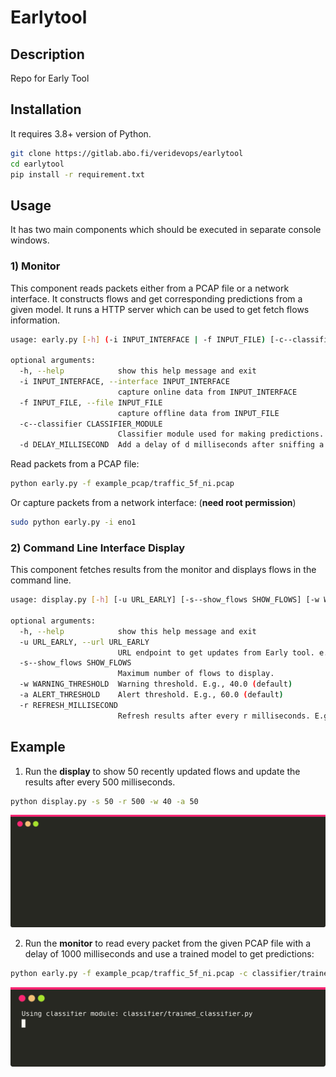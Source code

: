 # Earlytool

## Description
Repo for Early Tool

## Installation
It requires 3.8+ version of Python.

```sh
git clone https://gitlab.abo.fi/veridevops/earlytool
cd earlytool
pip install -r requirement.txt
```

## Usage
It has two main components which should be executed in separate console windows.

### 1) Monitor
This component reads packets either from a PCAP file or a network interface. It constructs flows and get corresponding predictions from a given model. It runs a HTTP server which can be used to get fetch flows information.

```sh
usage: early.py [-h] (-i INPUT_INTERFACE | -f INPUT_FILE) [-c--classifier CLASSIFIER_MODULE] [-d DELAY_MILLISECOND]

optional arguments:
  -h, --help            show this help message and exit
  -i INPUT_INTERFACE, --interface INPUT_INTERFACE
                        capture online data from INPUT_INTERFACE
  -f INPUT_FILE, --file INPUT_FILE
                        capture offline data from INPUT_FILE
  -c--classifier CLASSIFIER_MODULE
                        Classifier module used for making predictions. Default: classifier/random_classifier.py
  -d DELAY_MILLISECOND  Add a delay of d milliseconds after sniffing a packet. E.g., 0 (default: no delay)
```

Read packets from a PCAP file:
```sh
python early.py -f example_pcap/traffic_5f_ni.pcap
```

Or capture packets from a network interface: (**need root permission**)
```sh
sudo python early.py -i eno1
```

### 2) Command Line Interface Display
This component fetches results from the monitor and displays flows in the command line.

```sh
usage: display.py [-h] [-u URL_EARLY] [-s--show_flows SHOW_FLOWS] [-w WARNING_THRESHOLD] [-a ALERT_THRESHOLD] [-r REFRESH_MILLISECOND]

optional arguments:
  -h, --help            show this help message and exit
  -u URL_EARLY, --url URL_EARLY
                        URL endpoint to get updates from Early tool. e.g 0.0.0.0:9400 (default)
  -s--show_flows SHOW_FLOWS
                        Maximum number of flows to display.
  -w WARNING_THRESHOLD  Warning threshold. E.g., 40.0 (default)
  -a ALERT_THRESHOLD    Alert threshold. E.g., 60.0 (default)
  -r REFRESH_MILLISECOND
                        Refresh results after every r milliseconds. E.g., 250 (default)
```

## Example

1) Run the **display** to show 50 recently updated flows and update the results after every 500 milliseconds.

```sh
python display.py -s 50 -r 500 -w 40 -a 50 
```

![monitor's output in the terminal](./doc_images/term_display.svg)


2) Run the **monitor** to read every packet from the given PCAP file with a delay of 1000 milliseconds and use a trained model to get predictions:
```sh
python early.py -f example_pcap/traffic_5f_ni.pcap -c classifier/trained_classifier.py -d 1000
```

![monitor's output in the terminal](./doc_images/term_monitor.svg)

